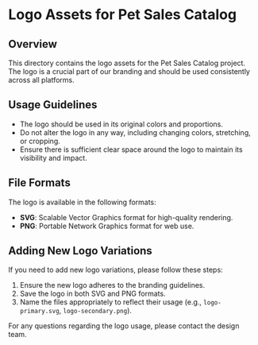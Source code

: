 # Logo Assets for Pet Sales Catalog

## Overview
This directory contains the logo assets for the Pet Sales Catalog project. The logo is a crucial part of our branding and should be used consistently across all platforms.

## Usage Guidelines
- The logo should be used in its original colors and proportions.
- Do not alter the logo in any way, including changing colors, stretching, or cropping.
- Ensure there is sufficient clear space around the logo to maintain its visibility and impact.

## File Formats
The logo is available in the following formats:
- **SVG**: Scalable Vector Graphics format for high-quality rendering.
- **PNG**: Portable Network Graphics format for web use.

## Adding New Logo Variations
If you need to add new logo variations, please follow these steps:
1. Ensure the new logo adheres to the branding guidelines.
2. Save the logo in both SVG and PNG formats.
3. Name the files appropriately to reflect their usage (e.g., `logo-primary.svg`, `logo-secondary.png`).

For any questions regarding the logo usage, please contact the design team.